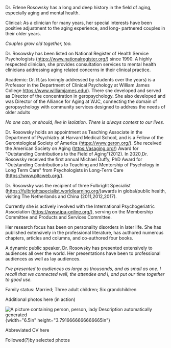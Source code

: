 Dr. Erlene Rosowsky has a long and deep history in the field of aging,
especially aging and mental health.

Clinical: As a clinician for many years, her special interests have been
positive adjustment to the aging experience, and long- partnered couples
in their older years.

*Couples grow old together, too.*

Dr. Rosowsky has been listed on National Register of Health Service
Psychologists (https://www.nationalregister.org/) since 1990. A highly
respected clinician, she provides consultation services to mental health
clinicians addressing aging related concerns in their clinical practice.

Academic: Dr. R.(as lovingly addressed by students over the years) is a
Professor in the Department of Clinical Psychology at William James
College https://www.williamjames.edu/). There she developed and served
as Director of the concentration in geropsychology. She also developed
and was Director of the Alliance for Aging at WJC, connecting the domain
of geropsychology with community services designed to address the needs
of older adults

*No one can, or should, live in isolation. There is always context to
our lives.*

Dr. Rosowsky holds an appointment as Teaching Associate in the
Department of Psychiatry at Harvard Medical School, and is a Fellow of
the Gerontological Society of America (https://www.geron.org/). She
received the American Society on Aging (https://asaging.org/) Award for
"Outstanding Contributions to the Field of Aging"(2012). In 2020,Dr.
Rosowsky received the first annual Michael Duffy, PhD Award for
"Outstanding Contributions to Teaching and Mentorship of Psychology in
Long Term Care" from Psychologists in Long-Term Care
(<https://www.pltcweb.org/>).

Dr. Rosowsky was the recipient of three Fulbright Specialist
(https://fulbrightspecialist.worldlearning.org/)awards in global/public
health, visiting The Netherlands and China (2011,2012,2017).

Currently she is actively involved with the International
Psychogeriatric Association (https://www.ipa-online.org/), serving on
the Membership Committee and Products and Services Committee.

Her research focus has been on personality disorders in later life. She
has published extensively in the professional literature, has authored
numerous chapters, articles and columns, and co-authored four books.

A dynamic public speaker, Dr. Rosowsky has presented extensively to
audiences all over the world. Her presentations have been to
professional audiences as well as lay audiences.

*I've presented to audiences as large as thousands, and as small as one.
I recall that we connected well, the attendee and I, and put our time
together to good use.*

Family status: Married; Three adult children; Six grandchildren

Additional photos here (in action)

![A picture containing person, person, lady Description automatically
generated](media/image1.jpg){width="6.5in"
height="3.7916666666666665in"}

Abbreviated CV here

Followed(?)by selected photos
